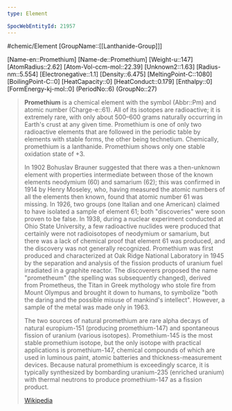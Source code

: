 ```yaml
---
type: Element

SpocWebEntityId: 21957
---
```


#chemic/Element 
[GroupName::[[Lanthanide-Group]]]

[Name-en::Promethium]
[Name-de::Promethium]
[Weight-u::147]
[AtomRadius::2.62]
[Atom-Vol-ccm-mol::22.39]
[Unknown2::1.63]
[Radius-nm::5.554]
[Electronegative::1.1]
[Density::6.475]
[MeltingPoint-C::1080]
[BoilingPoint-C::0]
[HeatCapacity::0]
[HeatConduct::0.179]
[Enthalpy::0]
[FormEnergy-kj-mol::0]
(PeriodNo::6)
(GroupNo::27)


> **Promethium** is a chemical element with the symbol (Abbr::Pm) and atomic number (Charge-e::61). All of its isotopes are radioactive; it is extremely rare, with only about 500–600 grams naturally occurring in Earth's crust at any given time. Promethium is one of only two radioactive elements that are followed in the periodic table by elements with stable forms, the other being technetium. Chemically, promethium is a lanthanide. Promethium shows only one stable oxidation state of +3.
>
> In 1902 Bohuslav Brauner suggested that there was a then-unknown element with properties intermediate between those of the known elements neodymium (60) and samarium (62); this was confirmed in 1914 by Henry Moseley, who, having measured the atomic numbers of all the elements then known, found that atomic number 61 was missing. In 1926, two groups (one Italian and one American) claimed to have isolated a sample of element 61; both "discoveries" were soon proven to be false. In 1938, during a nuclear experiment conducted at Ohio State University, a few radioactive nuclides were produced that certainly were not radioisotopes of neodymium or samarium, but there was a lack of chemical proof that element 61 was produced, and the discovery was not generally recognized. Promethium was first produced and characterized at Oak Ridge National Laboratory in 1945 by the separation and analysis of the fission products of uranium fuel irradiated in a graphite reactor. The discoverers proposed the name "prometheum" (the spelling was subsequently changed), derived from Prometheus, the Titan in Greek mythology who stole fire from Mount Olympus and brought it down to humans, to symbolize "both the daring and the possible misuse of mankind's intellect". However, a sample of the metal was made only in 1963.
>
> The two sources of natural promethium are rare alpha decays of natural europium-151 (producing promethium-147) and spontaneous fission of uranium (various isotopes). Promethium-145 is the most stable promethium isotope, but the only isotope with practical applications is promethium-147, chemical compounds of which are used in luminous paint, atomic batteries and thickness-measurement devices. Because natural promethium is exceedingly scarce, it is typically synthesized by bombarding uranium-235 (enriched uranium) with thermal neutrons to produce promethium-147 as a fission product.
>
> [Wikipedia](https://en.wikipedia.org/wiki/Promethium)


